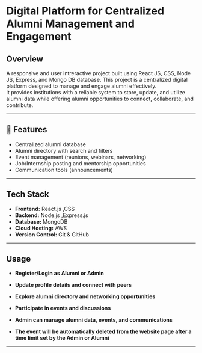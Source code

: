 # Digital Platform for Centralized Alumni Management and Engagement

## Overview
A responsive and user intreractive project built using React JS, CSS, Node JS, Express, and Mongo DB database.
This project is a centralized digital platform designed to manage and engage alumni effectively.  
It provides institutions with a reliable system to store, update, and utilize alumni data while offering alumni opportunities to connect, collaborate, and contribute.

----------------------------------------------------------------------------

## 🌟 Features
- Centralized alumni database 
- Alumni directory with search and filters
- Event management (reunions, webinars, networking)
- Job/Internship posting and mentorship opportunities
- Communication tools (announcements)

-------------------------------------------------------------------------------------

## Tech Stack
- **Frontend:** React.js ,CSS
- **Backend:** Node.js ,Express.js
- **Database:** MongoDB
- **Cloud Hosting:** AWS 
- **Version Control:**  Git & GitHub
------------------------------------------------------------------------------------
## Usage

- **Register/Login as Alumni or Admin**

- **Update profile details and connect with peers**

- **Explore alumni directory and networking opportunities**

- **Participate in events and discussions**

- **Admin can manage alumni data, events, and communications**
  
- **The event will be automatically deleted from the website page after a time limit set by the Admin or Alumni** 



---------------------------------------------------------------------------

